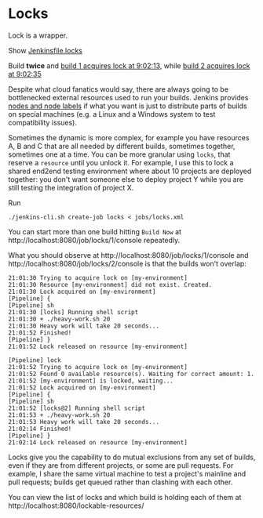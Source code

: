 # Locks

Lock is a wrapper.

Show [Jenkinsfile.locks](https://github.com/jenkins-cd-workshop/advanced-pipelines/blob/master/Jenkinsfile.locks)

Build __twice__ and [build 1 acquires lock at 9:02:13](http://localhost:8080/job/locks/1/console), while [build 2 acquires lock at 9:02:35](http://localhost:8080/job/locks/2/console)


Despite what cloud fanatics would say, there are always going to be bottlenecked external resources used to run your builds. Jenkins provides [nodes and node labels](https://github.com/jenkinsci/pipeline-plugin/blob/master/TUTORIAL.md#using-agents) if what you want is just to distribute parts of builds on special machines (e.g. a Linux and a Windows system to test compatibility issues).

Sometimes the dynamic is more complex, for example you have resources A, B and C that are all needed by different builds, sometimes together, sometimes one at a time. You can be more granular using `locks`, that reserve a `resource` until you unlock it. For example, I use this to lock a shared end2end testing environment where about 10 projects are deployed together: you don't want someone else to deploy project Y while you are still testing the integration of project X.

Run
```
./jenkins-cli.sh create-job locks < jobs/locks.xml
```

You can start more than one build hitting `Build Now` at http://localhost:8080/job/locks/1/console repeatedly.

What you should observe at http://localhost:8080/job/locks/1/console and http://localhost:8080/job/locks/2/console is that the builds won't overlap:
```
21:01:30 Trying to acquire lock on [my-environment]
21:01:30 Resource [my-environment] did not exist. Created.
21:01:30 Lock acquired on [my-environment]
[Pipeline] {
[Pipeline] sh
21:01:30 [locks] Running shell script
21:01:30 + ./heavy-work.sh 20
21:01:30 Heavy work will take 20 seconds...
21:01:52 Finished!
[Pipeline] }
21:01:52 Lock released on resource [my-environment]
```
```
[Pipeline] lock
21:01:52 Trying to acquire lock on [my-environment]
21:01:52 Found 0 available resource(s). Waiting for correct amount: 1.
21:01:52 [my-environment] is locked, waiting...
21:01:52 Lock acquired on [my-environment]
[Pipeline] {
[Pipeline] sh
21:01:52 [locks@2] Running shell script
21:01:53 + ./heavy-work.sh 20
21:01:53 Heavy work will take 20 seconds...
21:02:14 Finished!
[Pipeline] }
21:02:14 Lock released on resource [my-environment]
```

Locks give you the capability to do mutual exclusions from any set of builds, even if they are from different projects, or some are pull requests. For example, I share the same virtual machine to test a project's mainline and pull requests; builds get queued rather than clashing with each other.

You can view the list of locks and which build is holding each of them at http://localhost:8080/lockable-resources/

